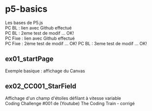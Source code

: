 # p5-basics
Les bases de P5.js  
PC BL : lien avec Github effectué  
PC BL : 2eme test de modif ... OK!  
PC Fixe : lien avec Github effectué  
PC Fixe : 2ème test de modif ... OK!
PC BL : 3eme test de modif ... OK!  

## ex01_startPage
Exemple basique : affichage du Canvas

## ex02_CC001_StarField
Affichage d'un champ d'étoiles défilant à vitesse variable  
Coding Challenge #001 de (Youtube) The Coding Train - corrigé
